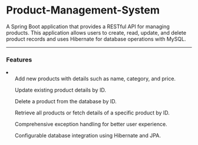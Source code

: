 # Product-Management-System
A Spring Boot application that provides a RESTful API for managing products. This application allows users to create, read, update, and delete product records and uses Hibernate for database operations with MySQL.
<hr>
<h3>Features</h3>
<li>
  <ul>Add new products with details such as name, category, and price.</ul>
  <ul>Update existing product details by ID.</ul>
  <ul>Delete a product from the database by ID.</ul>
  <ul>Retrieve all products or fetch details of a specific product by ID.</ul>
  <ul>Comprehensive exception handling for better user experience.</ul>
  <ul>Configurable database integration using Hibernate and JPA.</ul>
</li>


